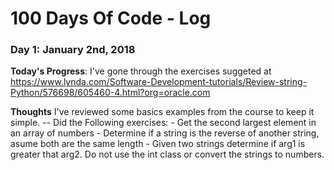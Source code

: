 # 100 Days Of Code - Log

### Day 1: January 2nd, 2018

**Today's Progress**: I've gone through the exercises suggeted at https://www.lynda.com/Software-Development-tutorials/Review-string-Python/576698/605460-4.html?org=oracle.com

**Thoughts** I've reviewed some  basics examples from the course to keep it simple.
-- Did the Following exercises:
    - Get the second largest element in an array of numbers
    - Determine if a string is the reverse of another string, asume both are the same length
    - Given two strings determine if arg1 is greater that arg2. Do not use the int class or convert the strings to numbers.


